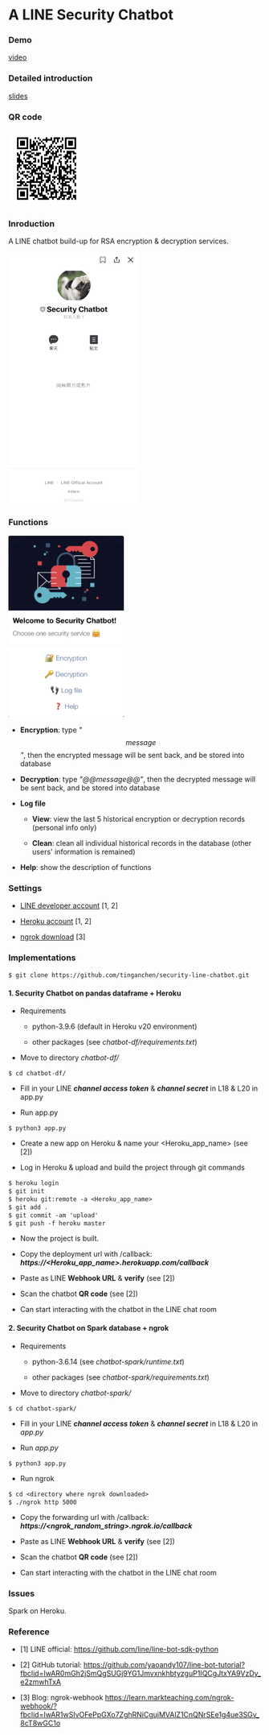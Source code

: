 # A LINE Security Chatbot

### Demo

[video](https://www.youtube.com/embed/YFZUAvOvXSo)

### Detailed introduction

[slides](https://drive.google.com/file/d/15sn7H7yz3tOkQtyd9VRcueIfKJu6rWB8/view?usp=sharing)

### QR code

<img src="fig/QR_code.png" width="150" height="150">

### Inroduction

A LINE chatbot build-up for RSA encryption & decryption services.

<img src="fig/line_page.jpg" width="260" height="500">

### Functions

<img src="fig/menu.jpg" width="230" height="360">

- **Encryption**: type _"$$message$$"_, then the encrypted message will be sent back, and be stored into database

- **Decryption**: type _"@@message@@"_, then the decrypted message will be sent back, and be stored into database

- **Log file**

  * **View**: view the last 5 historical encryption or decryption records (personal info only)
  
  * **Clean**: clean all individual historical records in the database (other users' information is remained)
  
- **Help**: show the description of functions



### Settings

- [LINE developer account](https://developers.line.biz/console/) [1, 2]

- [Heroku account](https://dashboard.heroku.com/apps) [1, 2]

- [ngrok download](https://ngrok.com/) [3]

### Implementations

```shell
$ git clone https://github.com/tinganchen/security-line-chatbot.git
```

#### 1. Security Chatbot on pandas dataframe + Heroku

- Requirements

  * python-3.9.6 (default in Heroku v20 environment)
 
  * other packages (see _chatbot-df/requirements.txt_)


- Move to directory _chatbot-df/_

```shell
$ cd chatbot-df/
```

- Fill in your LINE **_channel access token_** & **_channel secret_** in L18 & L20 in app.py

- Run app.py

```shell
$ python3 app.py
```
- Create a new app on Heroku & name your <Heroku_app_name> (see [2])

- Log in Heroku & upload and build the project through git commands
  
```shell
$ heroku login
$ git init
$ heroku git:remote -a <Heroku_app_name>
$ git add .
$ git commit -am 'upload'
$ git push -f heroku master
```
- Now the project is built. 
  
- Copy the deployment url with /callback: **_https://<Heroku_app_name>.herokuapp.com/callback_** 

- Paste as LINE **Webhook URL** & **verify** (see [2]) 
  
- Scan the chatbot **QR code** (see [2]) 

- Can start interacting with the chatbot in the LINE chat room

  
#### 2. Security Chatbot on Spark database + ngrok

- Requirements

  * python-3.6.14 (see _chatbot-spark/runtime.txt_)
 
  * other packages (see _chatbot-spark/requirements.txt_)


- Move to directory _chatbot-spark/_

```shell
$ cd chatbot-spark/
```
- Fill in your LINE **_channel access token_** & **_channel secret_** in L18 & L20 in _app.py_

- Run _app.py_

```shell
$ python3 app.py
```
- Run ngrok

```shell
$ cd <directory where ngrok downloaded>
$ ./ngrok http 5000
```

- Copy the forwarding url with /callback: **_https://<ngrok_random_string>.ngrok.io/callback_**

- Paste as LINE **Webhook URL** & **verify** (see [2]) 

- Scan the chatbot **QR code** (see [2]) 

- Can start interacting with the chatbot in the LINE chat room


### Issues
  
Spark on Heroku.

  
### Reference

- [1] LINE official: https://github.com/line/line-bot-sdk-python

- [2] GitHub tutorial: https://github.com/yaoandy107/line-bot-tutorial?fbclid=IwAR0mGh2jSmQgSUGj9YG1JmvxnkhbtyzguP1IQCgJtxYA9VzDy_e2zmwhTxA

- [3] Blog: ngrok-webhook https://learn.markteaching.com/ngrok-webhook/?fbclid=IwAR1wSIvOFePpGXo7ZghRNiCgujMVAlZ1CnQNrSEe1g4ue3SGv_8cT8wGC1o
